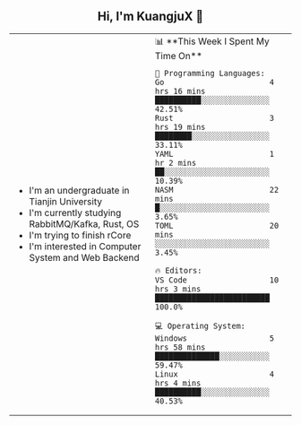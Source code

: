 <h2 align="center"> Hi, I'm KuangjuX 👋 </h2>

<table>
    <tr>
        <td valign="center" width="50%">
            <ul>
                <li>I'm an undergraduate in Tianjin University</li>
                <li>I'm currently studying RabbitMQ/Kafka, Rust, OS</li>
                <li>I'm trying to finish rCore</li>
                <li>I'm interested in Computer System and Web Backend</li>
            </ul>
        </td>
       <td valign="top" width="50%">
<!--START_SECTION:waka-->
📊 **This Week I Spent My Time On** 

```text
💬 Programming Languages: 
Go                       4 hrs 16 mins       ██████████░░░░░░░░░░░░░░░   42.51% 
Rust                     3 hrs 19 mins       ████████░░░░░░░░░░░░░░░░░   33.11% 
YAML                     1 hr 2 mins         ██░░░░░░░░░░░░░░░░░░░░░░░   10.39% 
NASM                     22 mins             █░░░░░░░░░░░░░░░░░░░░░░░░   3.65% 
TOML                     20 mins             ░░░░░░░░░░░░░░░░░░░░░░░░░   3.45%

🔥 Editors: 
VS Code                  10 hrs 3 mins       █████████████████████████   100.0%

💻 Operating System: 
Windows                  5 hrs 58 mins       ██████████████░░░░░░░░░░░   59.47% 
Linux                    4 hrs 4 mins        ██████████░░░░░░░░░░░░░░░   40.53%

```


<!--END_SECTION:waka-->
</td></tr>
</table>
